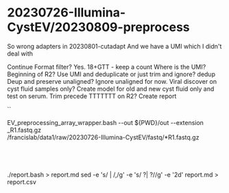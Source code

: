 
#	20230726-Illumina-CystEV/20230809-preprocess


So wrong adapters in 20230801-cutadapt
And we have a UMI which I didn't deal with



Continue Format filter? Yes. 18+GTT - keep a count
Where is the UMI? Beginning of R2?
Use UMI and deduplicate or just trim and ignore? dedup
Deup and preserve unaligned? Ignore unaligned for now.
Viral discover on cyst fluid samples only?
Create model for old and new cyst fluid only and test on serum.
Trim precede TTTTTTT on R2?
Create report



``

EV_preprocessing_array_wrapper.bash --out ${PWD}/out --extension _R1.fastq.gz \
  /francislab/data1/raw/20230726-Illumina-CystEV/fastq/*R1.fastq.gz


```




```
./report.bash > report.md
sed -e 's/ | /,/g' -e 's/ \?| \?//g' -e '2d' report.md > report.csv

```






